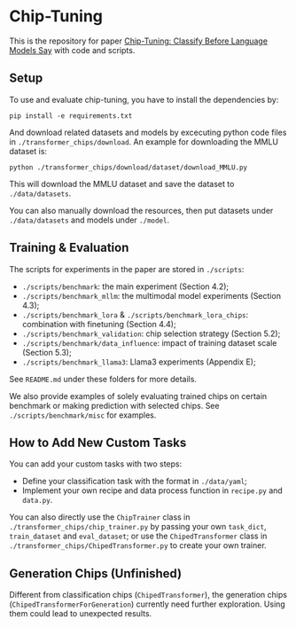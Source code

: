 # Chip-Tuning

This is the repository for paper [Chip-Tuning: Classify Before Language Models Say](https://arxiv.org/abs/2410.06541) with code and scripts.

## Setup
To use and evaluate chip-tuning, you have to install the dependencies by:

```shell
pip install -e requirements.txt
```

And download related datasets and models by excecuting python code files in `./transformer_chips/download`.
An example for downloading the MMLU dataset is:
```shell
python ./transformer_chips/download/dataset/download_MMLU.py
```
This will download the MMLU dataset and save the dataset to `./data/datasets`.

You can also manually download the resources, then put datasets under `./data/datasets` and models under `./model`.

## Training & Evaluation
The scripts for experiments in the paper are stored in `./scripts`:
- `./scripts/benchmark`: the main experiment (Section 4.2);
- `./scripts/benchmark_mllm`: the multimodal model experiments (Section 4.3);
- `./scripts/benchmark_lora` & `./scripts/benchmark_lora_chips`: combination with finetuning (Section 4.4);
- `./scripts/benchmark_validation`: chip selection strategy (Section 5.2);
- `./scripts/benchmark/data_influence`: impact of training dataset scale (Section 5.3);
- `./scripts/benchmark_llama3`: Llama3 experiments (Appendix E);

See `README.md` under these folders for more details.

We also provide examples of solely evaluating trained chips on certain benchmark or making prediction with selected chips.
See `./scripts/benchmark/misc` for examples.

## How to Add New Custom Tasks
You can add your custom tasks with two steps:
* Define your classification task with the format in `./data/yaml`;
* Implement your own recipe and data process function in `recipe.py` and `data.py`.

You can also directly use the `ChipTrainer` class in `./transformer_chips/chip_trainer.py` by passing your own `task_dict`, `train_dataset` and `eval_dataset`;
or use the `ChipedTransformer` class in `./transformer_chips/ChipedTransformer.py` to create your own trainer.

## Generation Chips (Unfinished)
Different from classification chips (`ChipedTransformer`), the generation chips (`ChipedTransformerForGeneration`) currently need further exploration.
Using them could lead to unexpected results.